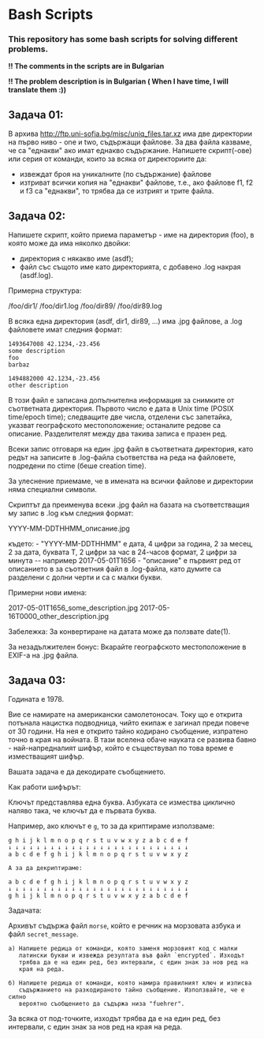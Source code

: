 # Bash Scripts

### This repository has some bash scripts for solving different problems.

**!! The comments in the scripts are in Bulgarian**

**!! The problem description is in Bulgarian ( When I have time, I will translate them :))**

## Задача 01:

В архива http://ftp.uni-sofia.bg/misc/uniq_files.tar.xz има две директории на първо ниво - one и two, съдържащи файлове. За два файла казваме, че са "еднакви" ако имат еднакво съдържание. Напишете скрипт(-ове) или серия от команди, които за всяка от директориите да:
- извеждат броя на уникалните (по съдържание) файлове
- изтриват всички копия на "еднакви" файлове, т.е., ако файлове f1, f2 и f3 са "еднакви", то трябва да се изтрият и трите файла.

## Задача 02:

Напишете скрипт, който приема параметър - име на директория (foo), в която може да има няколко двойки:
- директория с някакво име (asdf);
- файл със същото име като директорията, с добавено .log накрая (asdf.log).

Примерна структура:

/foo/dir1/
/foo/dir1.log
/foo/dir89/
/foo/dir89.log

В всяка една директория (asdf, dir1, dir89, ...) има .jpg файлове, а .log файловете имат следния формат:
```
1493647008 42.1234,-23.456
some description
foo
barbaz

1494882000 42.1234,-23.456
other description
```

В този файл е записана допълнителна информация за снимките от съответната директория. Първото число е дата в Unix time (POSIX time/epoch time); следващите две числа, отделени със запетайка, указват географското местоположение; останалите редове са описание. Разделителят между два такива записа е празен ред.

Всеки запис отговаря на един .jpg файл в съответната директория, като редът на записите в .log-файла съответства на реда на файловете, подредени по ctime (беше creation time).

За улеснение приемаме, че в имената на всички файлове и директории няма специални символи.

Скриптът да преименува всеки .jpg файл на базата на съответстващия му запис в .log към следния формат:

YYYY-MM-DDTHHMM_описание.jpg

където:
    - "YYYY-MM-DDTHHMM" е дата, 4 цифри за година, 2 за месец, 2 за дата, буквата T, 2 цифри за час в 24-часов формат, 2 цифри за минута -- например 2017-05-01T1656
    - "описание" e първият ред от описанието в за съответния файл в .log-файла, като думите са разделени с долни черти и са с малки букви.

Примерни нови имена:

2017-05-01T1656_some_description.jpg
2017-05-16T0000_other_description.jpg

Забележка: За конвертиране на датата може да ползвате date(1).

За незадължителен бонус: Вкарайте географското местоположение в EXIF-а на .jpg файла.

## Задача 03:

Годината е 1978.

Вие се намирате на американски самолетоносач. Току що е открита потънала
нацистка подводница, чийто екипаж е загинал преди повече от 30 години.
На нея е открито тайно кодирано съобщение, изпратено точно в края на войната.
В тази вселена обаче науката се развива бавно - най-напредналият шифър, който
е съществувал по това време е изместващият шифър.

Вашата задача е да декодирате съобщението.

Как работи шифърът:

Ключът представлява една буква. Азбуката се измества циклично наляво така,
че ключът да е първата буква.

Например, ако ключът е `g`, то за да криптираме използваме:

```
g h i j k l m n o p q r s t u v w x y z a b c d e f
↓ ↓ ↓ ↓ ↓ ↓ ↓ ↓ ↓ ↓ ↓ ↓ ↓ ↓ ↓ ↓ ↓ ↓ ↓ ↓ ↓ ↓ ↓ ↓ ↓ ↓
a b c d e f g h i j k l m n o p q r s t u v w x y z

А за да декриптираме:

a b c d e f g h i j k l m n o p q r s t u v w x y z
↓ ↓ ↓ ↓ ↓ ↓ ↓ ↓ ↓ ↓ ↓ ↓ ↓ ↓ ↓ ↓ ↓ ↓ ↓ ↓ ↓ ↓ ↓ ↓ ↓ ↓
g h i j k l m n o p q r s t u v w x y z a b c d e f
```

Задачата:

Архивът съдържа файл `morse`, който е речник на морзовата азбука и файл
`secret_message`.

    a) Напишете редица от команди, която заменя морзовият код с малки
       латински букви и извежда резултата във файл `encrypted`. Изходът
       трябва да е на един ред, без интервали, с един знак за нов ред на
       края на реда.

    б) Напишете редица от команди, която намира правилният ключ и изписва
       съдържанието на разкодираното тайно съобщение. Използвайте, че е силно
       вероятно съобщението да съдържа низа "fuehrer".

За всяка от под-точките, изходът трябва да е на един ред, без интервали, с
един знак за нов ред на края на реда.

